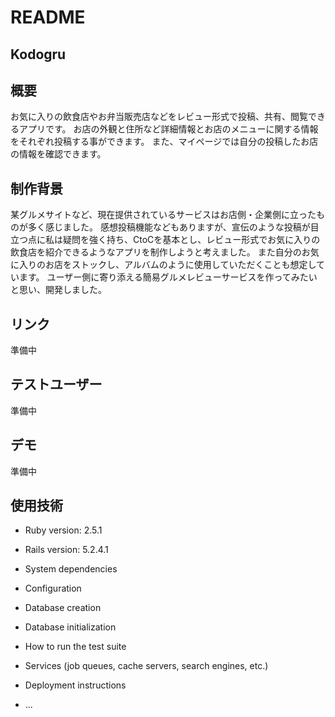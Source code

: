 # README

## Kodogru
## 概要
お気に入りの飲食店やお弁当販売店などをレビュー形式で投稿、共有、閲覧できるアプリです。 
お店の外観と住所など詳細情報とお店のメニューに関する情報をそれぞれ投稿する事ができます。 
また、マイページでは自分の投稿したお店の情報を確認できます。

## 制作背景
某グルメサイトなど、現在提供されているサービスはお店側・企業側に立ったものが多く感じました。 
感想投稿機能などもありますが、宣伝のような投稿が目立つ点に私は疑問を強く持ち、CtoCを基本とし、レビュー形式でお気に入りの飲食店を紹介できるようなアプリを制作しようと考えました。 
また自分のお気に入りのお店をストックし、アルバムのように使用していただくことも想定しています。
ユーザー側に寄り添える簡易グルメレビューサービスを作ってみたいと思い、開発しました。

## リンク
準備中

## テストユーザー
準備中

## デモ
準備中

## 使用技術
* Ruby version: 2.5.1
* Rails version: 5.2.4.1

* System dependencies

* Configuration

* Database creation

* Database initialization

* How to run the test suite

* Services (job queues, cache servers, search engines, etc.)

* Deployment instructions

* ...

